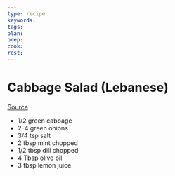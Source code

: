 ```yaml
---
type: recipe
keywords:
tags:
plan:
prep:
cook:
rest:
---
```


# Cabbage Salad (Lebanese)

[Source](https://www.youtube.com/watch?v=F1RsKF3Wsn8)

- 1/2 green cabbage
- 2-4 green onions
- 3/4 tsp salt
- 2 tbsp mint chopped
- 1/2 tbsp dill chopped
- 4 Tbsp olive oil
- 3 tbsp lemon juice
